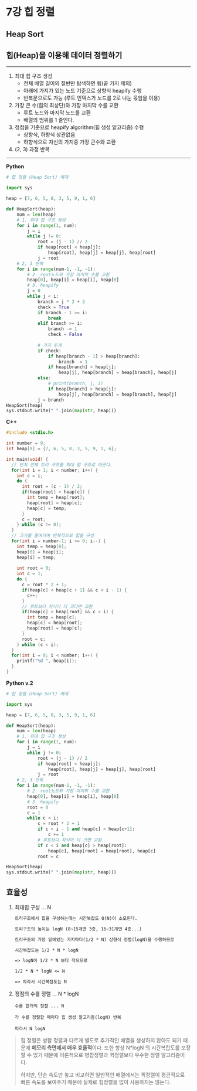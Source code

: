 # 7강 힙 정렬

## Heap Sort

## 힙(Heap)을 이용해 데이터 정렬하기

---

1. 최대 힙 구조 생성
   - 전체 배열 길이의 절반만 탐색하면 됨(끝 가지 제외)
   - 아래에 가지가 있는 노드 기준으로 상향식 heapify 수행
   - 반복문으로도 가능 (루트 인덱스가 노드를 2로 나눈 몫임을 이용)
2. 가장 큰 수(힙의 최상단)와 가장 마지막 수를 교환
   - 루트 노드와 마지막 노드를 교환
   - 배열의 범위를 1 줄인다.
3. 정점을 기준으로 heapify algorithm(힙 생성 알고리즘) 수행
   - 상향식, 하향식 상관없음
   - 하향식으로 자신의 가지중 가장 큰수와 교환
4. (2, 3) 과정 반복

---

**Python**

```python
# 힙 정렬 (Heap Sort) 예제

import sys

heap = [7, 6, 5, 8, 3, 5, 9, 1, 6]

def HeapSort(heap):
    num = len(heap)
    # 1. 최대 힙 구조 생성
    for i in range(1, num):
        j = i
        while j != 0: 
            root = (j - 1) // 2
            if heap[root] < heap[j]:
                heap[root], heap[j] = heap[j], heap[root]
            j = root
    # 2, 3 반복
    for i in range(num-1, -1, -1):
        # 2. root노드와 가장 마지막 수를 교환
        heap[0], heap[i] = heap[i], heap[0]
        # 3. heapify
        j = 0
        while j < i:
            branch = j * 2 + 2
            check = True
            if branch - 1 >= i:
                break
            elif branch >= i:
                branch -= 1
                check = False
            
            # 가지 두개
            if check:
                if heap[branch - 1] > heap[branch]:
                    branch -= 1
                if heap[branch] > heap[j]:
                    heap[j], heap[branch] = heap[branch], heap[j]
            else:
                # print(branch, j, i)
                if heap[branch] > heap[j]:
                    heap[j], heap[branch] = heap[branch], heap[j]
            j = branch
HeapSort(heap)
sys.stdout.write(" ".join(map(str, heap)))
```



**C++**

```C++
#include <stdio.h>

int number = 9;
int heap[9] = {7, 6, 5, 8, 3, 5, 9, 1, 6};

int main(void) {
  // 먼저 전체 트리 구조를 최대 힙 구조로 바꾼다.
  for(int i = 1; i < number; i++) {
    int c = i;
    do {
      int root = (c - 1) / 2;
      if(heap[root] < heap[c]) {
        int temp = heap[root];
        heap[root] = heap[c];
        heap[c] = temp;
      } 
      c = root;
    } while (c != 0);
  }
  // 크기를 줄여가며 반복적으로 힙을 구성
  for(int i = number-1; i >= 0; i--) {
    int temp = heap[0];
    heap[0] = heap[i];
    heap[i] = temp;
    
    int root = 0;
    int c = 1;
    do {
      c = root * 2 + 1;
      if(heap[c] < heap[c + 1] && c < i - 1) {
        c++;
      }
      // 루트보다 자식이 더 크다면 교환
      if(heap[c] > heap[root] && c < i) {
        int temp = heap[c];
        heap[c] = heap[root];
        heap[root] = heap[c];
      }
      root = c;
    } while (c < i);
  }
  for(int i = 0; i < number; i++) {
    printf("%d ", heap[i]);
  }
}
```



**Python v.2**

```python
# 힙 정렬 (Heap Sort) 예제

import sys

heap = [7, 6, 5, 8, 3, 5, 9, 1, 6]

def HeapSort(heap):
    num = len(heap)
    # 1. 최대 힙 구조 생성
    for i in range(1, num):
        j = i
        while j != 0: 
            root = (j - 1) // 2
            if heap[root] < heap[j]:
                heap[root], heap[j] = heap[j], heap[root]
            j = root
    # 2, 3 반복
    for i in range(num-1, -1, -1):
        # 2. root노드와 가장 마지막 수를 교환
        heap[0], heap[i] = heap[i], heap[0]
        # 3. heapify
        root = 0
        c = 1
        while c < i:
            c = root * 2 + 1
            if c < i - 1 and heap[c] < heap[c+1]:
                c += 1
            # 루트보다 자식이 더 크면 교환
            if c < i and heap[c] > heap[root]:
                heap[c], heap[root] = heap[root], heap[c]
            root = c

HeapSort(heap)
sys.stdout.write(" ".join(map(str, heap)))
```



## 효율성

1. 최대힙 구성 ... N

   ```markdown
   트리구조에서 힙을 구성하는데는 시간복잡도 O(N)이 소모된다.
   
   트리구조의 높이는 logN (8~15개면 3층, 16~31개면 4층...)
   
   트리구조의 가장 밑에있는 가지마다(1/2 * N) 상향식 정렬(logN)을 수행하므로
   
   시간복잡도는 1/2 * N * logN
   
   => logN이 1/2 * N 보다 작으므로 
   
   1/2 * N * logN <= N
   
   => 따라서 시간복잡도는 N
   ```

2. 정점의 수를 정렬 ... N * logN

   ```
   수를 한개씩 정렬 ... N
   
   각 수를 정렬할 때마다 힙 생성 알고리즘(logN) 반복
   
   따라서 N logN
   ```



> 힙 정렬은 병합 정렬과 다르게 별도로 추가적인 배열을 생성하지 않아도 되기 때문에 **메모리 측면에서 매우 효율적**이다. 또한 항상 N*logN 의 시간복잡도를 보장할 수 있기 때문에 이론적으로 병합정렬과 퀵정렬보다 우수한 정렬 알고리즘이다.
>
> 하지만, 단순 속도만 놓고 비교하면 일반적인 배열에서는 퀵정렬이 평균적으로 빠른 속도를 보여주기 때문에 실제로 힙정렬을 많이 사용하지는 않는다.